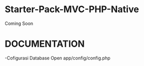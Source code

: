 # Starter-Pack-MVC-PHP-Native
Coming Soon


# DOCUMENTATION

-Cofigurasi Database
  Open app/config/config.php
